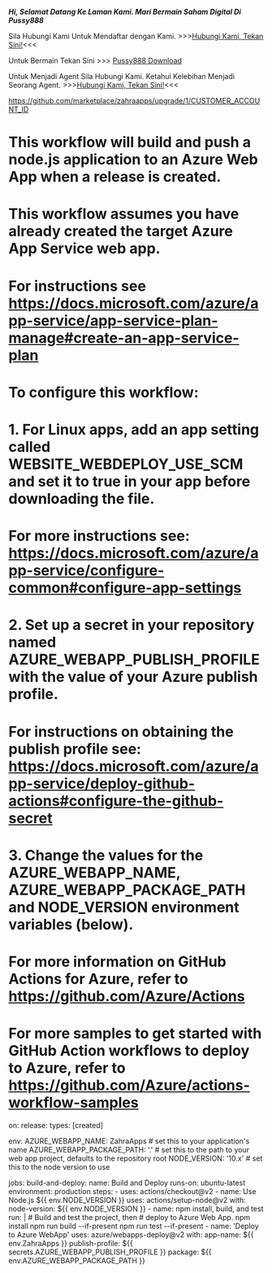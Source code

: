 **_Hi, Selamat Datang Ke Laman Kami. Mari Bermain Saham Digital Di Pussy888_**

Sila Hubungi Kami Untuk Mendaftar dengan Kami. >>>[Hubungi Kami, Tekan Sini!](t.me.com/RCrew6117)<<<


Untuk Bermain Tekan Sini >>>
[Pussy888 Download](http://dr1.pussy888.com/)



Untuk Menjadi Agent Sila Hubungi Kami. Ketahui Kelebihan Menjadi Seorang Agent. >>>[Hubungi Kami, Tekan Sini!](t.me.com/RCrew6117)<<<




https://github.com/marketplace/zahraapps/upgrade/1/CUSTOMER_ACCOUNT_ID



# This workflow will build and push a node.js application to an Azure Web App when a release is created.
#
# This workflow assumes you have already created the target Azure App Service web app.
# For instructions see https://docs.microsoft.com/azure/app-service/app-service-plan-manage#create-an-app-service-plan
#
# To configure this workflow:
#
# 1. For Linux apps, add an app setting called WEBSITE_WEBDEPLOY_USE_SCM and set it to true in your app **before downloading the file**.
#      For more instructions see: https://docs.microsoft.com/azure/app-service/configure-common#configure-app-settings
#
# 2. Set up a secret in your repository named AZURE_WEBAPP_PUBLISH_PROFILE with the value of your Azure publish profile.
#    For instructions on obtaining the publish profile see: https://docs.microsoft.com/azure/app-service/deploy-github-actions#configure-the-github-secret
#
# 3. Change the values for the AZURE_WEBAPP_NAME, AZURE_WEBAPP_PACKAGE_PATH and NODE_VERSION environment variables  (below).
#
# For more information on GitHub Actions for Azure, refer to https://github.com/Azure/Actions
# For more samples to get started with GitHub Action workflows to deploy to Azure, refer to https://github.com/Azure/actions-workflow-samples
on:
  release:
    types: [created]

env:
  AZURE_WEBAPP_NAME: ZahraApps    # set this to your application's name
  AZURE_WEBAPP_PACKAGE_PATH: '.'      # set this to the path to your web app project, defaults to the repository root
  NODE_VERSION: '10.x'                # set this to the node version to use

jobs:
  build-and-deploy:
    name: Build and Deploy
    runs-on: ubuntu-latest
    environment: production
    steps:
    - uses: actions/checkout@v2
    - name: Use Node.js ${{ env.NODE_VERSION }}
      uses: actions/setup-node@v2
      with:
        node-version: ${{ env.NODE_VERSION }}
    - name: npm install, build, and test
      run: |
        # Build and test the project, then
        # deploy to Azure Web App.
        npm install
        npm run build --if-present
        npm run test --if-present
    - name: 'Deploy to Azure WebApp'
      uses: azure/webapps-deploy@v2
      with:
        app-name: ${{ env.ZahraApps }}
        publish-profile: ${{ secrets.AZURE_WEBAPP_PUBLISH_PROFILE }}
        package: ${{ env.AZURE_WEBAPP_PACKAGE_PATH }}
